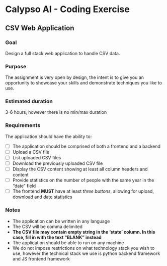 # Calypso AI - Coding Exercise

## CSV Web Application

### Goal
Design a full stack web application to handle CSV data.

### Purpose
The assignment is very open by design, the intent is to give you an opportunity to showcase your skills and demonstrate techniques you like to use.

### Estimated duration
3-6 hours, however there is no min/max duration

### Requirements
The application should have the ability to:
- [ ] The application should be comprised of both a frontend and a backend
- [ ] Upload a CSV file
- [ ] List uploaded CSV files
- [ ] Download the previously uploaded CSV file
- [ ] Display the CSV content showing at least all column headers and content
- [ ] Provide statistics on the number of people with the same year in the “date” field
- [ ] The frontend **MUST** have at least _three buttons_, allowing for upload, download and date statistics

### Notes
   * The application can be written in any language
   * The CSV will be comma delimited
   * **The CSV file may contain empty string in the ‘state’ column. In this case, fill in with the text “BLANK” instead**
   * The application should be able to run on any machine
   * We do not impose restrictions on what technology stack you wish to use, however the technical stack we use is python backend framework and JS frontend framework